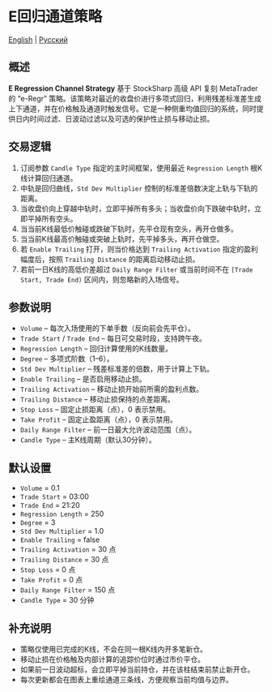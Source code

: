 # E回归通道策略
[English](README.md) | [Русский](README_ru.md)

## 概述
**E Regression Channel Strategy** 基于 StockSharp 高级 API 复刻 MetaTrader 的 “e-Regr” 策略。该策略对最近的收盘价进行多项式回归，利用残差标准差生成上下通道，并在价格触及通道时触发信号。它是一种侧重均值回归的系统，同时提供日内时间过滤、日波动过滤以及可选的保护性止损与移动止损。

## 交易逻辑
1. 订阅参数 `Candle Type` 指定的主时间框架，使用最近 `Regression Length` 根K线计算回归通道。
2. 中轨是回归曲线，`Std Dev Multiplier` 控制的标准差倍数决定上轨与下轨的距离。
3. 当收盘价向上穿越中轨时，立即平掉所有多头；当收盘价向下跌破中轨时，立即平掉所有空头。
4. 当当前K线最低价触碰或跌破下轨时，先平仓现有空头，再开仓做多。
5. 当当前K线最高价触碰或突破上轨时，先平掉多头，再开仓做空。
6. 若 `Enable Trailing` 打开，则当价格达到 `Trailing Activation` 指定的盈利幅度后，按照 `Trailing Distance` 的距离启动移动止损。
7. 若前一日K线的高低价差超过 `Daily Range Filter` 或当前时间不在 `[Trade Start, Trade End)` 区间内，则忽略新的入场信号。

## 参数说明
- `Volume` – 每次入场使用的下单手数（反向前会先平仓）。
- `Trade Start` / `Trade End` – 每日可交易时段，支持跨午夜。
- `Regression Length` – 回归计算使用的K线数量。
- `Degree` – 多项式阶数（1–6）。
- `Std Dev Multiplier` – 残差标准差的倍数，用于计算上下轨。
- `Enable Trailing` – 是否启用移动止损。
- `Trailing Activation` – 移动止损开始前所需的盈利点数。
- `Trailing Distance` – 移动止损保持的点差距离。
- `Stop Loss` – 固定止损距离（点），0 表示禁用。
- `Take Profit` – 固定止盈距离（点），0 表示禁用。
- `Daily Range Filter` – 前一日最大允许波动范围（点）。
- `Candle Type` – 主K线周期（默认30分钟）。

## 默认设置
- `Volume` = 0.1
- `Trade Start` = 03:00
- `Trade End` = 21:20
- `Regression Length` = 250
- `Degree` = 3
- `Std Dev Multiplier` = 1.0
- `Enable Trailing` = false
- `Trailing Activation` = 30 点
- `Trailing Distance` = 30 点
- `Stop Loss` = 0 点
- `Take Profit` = 0 点
- `Daily Range Filter` = 150 点
- `Candle Type` = 30 分钟

## 补充说明
- 策略仅使用已完成的K线，不会在同一根K线内开多笔新仓。
- 移动止损在价格触及内部计算的追踪价位时通过市价平仓。
- 如果前一日波动超标，会立即平掉当前持仓，并在该柱结束前禁止新开仓。
- 每次更新都会在图表上重绘通道三条线，方便观察当前均值与边界。
